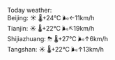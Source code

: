 Today weather:  
Beijing: ☀️   🌡️+24°C 🌬️←11km/h  
Tianjin: ☀️   🌡️+22°C 🌬️↖19km/h  
Shijiazhuang: ⛈   🌡️+27°C 🌬️↑6km/h  
Tangshan: ☀️   🌡️+22°C 🌬️↑13km/h  
